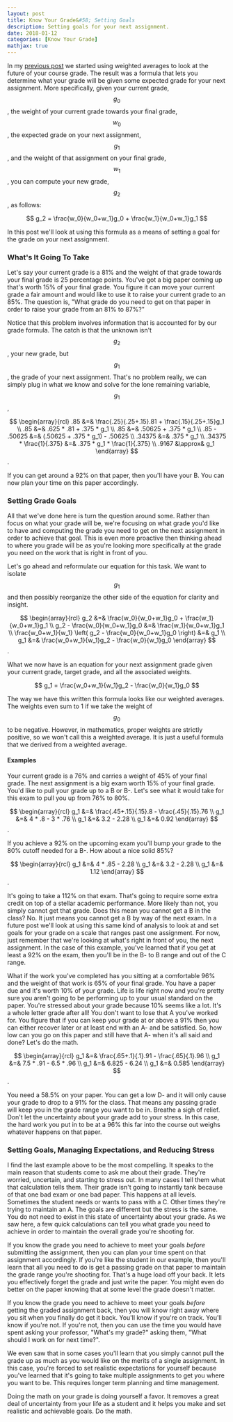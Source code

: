 ```yaml
---
layout: post
title: Know Your Grade&#58; Setting Goals
description: Setting goals for your next assignment.
date: 2018-01-12
categories: [Know Your Grade]
mathjax: true
---
```



In my [previous post](/blog/2018/01/Know-Your-Grade-Single-Being-Proactive.md) we started using weighted averages to look at the future of your course grade. The result was a formula that lets you determine what your grade will be given some expected grade for your next assignment. More specifically, given your current grade, $$g_0$$, the weight of your current grade towards your final grade, $$w_0$$, the expected grade on your next assignment, $$g_1$$, and the weight of that assignment on your final grade, $$w_1$$, you can compute your new grade, $$g_2$$, as follows:  

$$
g_2 = \frac{w_0}{w_0+w_1}g_0 + \frac{w_1}{w_0+w_1}g_1
$$

In this post we'll look at using this formula as a means of setting a goal for the grade on your next assignment.

### What's It Going To Take

Let's say your current grade is a 81% and the weight of that grade towards your final grade is 25 percentage points. You've got a big paper coming up that's worth 15% of your final grade.  You figure it can move your current grade a fair amount and would like to use it to raise your current grade to an 85%. The question is, "What grade do you need to get on that paper in order to raise your grade from an 81% to 87%?"

Notice that this problem involves information that is accounted for by our grade formula. The catch is that the unknown isn't $$g_2$$, your new grade, but $$g_1$$, the grade of your next assignment. That's no problem really, we can simply plug in what we know and solve for the lone remaining variable, $$g_1$$,

$$
\begin{array}{rcl}
.85 &=& \frac{.25}{.25+.15}.81 + \frac{.15}{.25+.15}g_1 \\
.85 &=& .625 * .81 + .375 * g_1 \\
.85 &=& .50625 + .375 * g_1 \\
.85 - .50625 &=& (.50625 + .375 * g_1) - .50625 \\
.34375 &=& .375 * g_1 \\
.34375 * \frac{1}{.375} &=& .375 * g_1 * \frac{1}{.375} \\
.9167 &\approx& g_1
\end{array}
$$.

If you can get around a 92% on that paper, then you'll have your B. You can now plan your time on this paper accordingly.


### Setting Grade Goals

All that we've done here is turn the question around some. Rather than focus on what your grade will be, we're focusing on what grade you'd like to have and computing the grade you need to get on the next assignment in order to achieve that goal. This is even more proactive then thinking ahead to where you grade will be as you're looking more specifically at the grade you need on the work that is right in front of you.

Let's go ahead and reformulate our equation for this task. We want to isolate $$g_1$$ and then possibly reorganize the other side of the equation for clarity and insight.  

$$
\begin{array}{rcl}
g_2 &=& \frac{w_0}{w_0+w_1}g_0 + \frac{w_1}{w_0+w_1}g_1 \\
g_2 - \frac{w_0}{w_0+w_1}g_0 &=& \frac{w_1}{w_0+w_1}g_1 \\
\frac{w_0+w_1}{w_1} \left( g_2 - \frac{w_0}{w_0+w_1}g_0 \right) &=& g_1 \\
g_1 &=& \frac{w_0+w_1}{w_1}g_2 - \frac{w_0}{w_1}g_0
\end{array}
$$.  

What we now have is an equation for your next assignment grade given your current grade, target grade, and all the associated weights.

$$ g_1 = \frac{w_0+w_1}{w_1}g_2 - \frac{w_0}{w_1}g_0 $$

The way we have this written this formula looks like our weighted averages. The weights even sum to 1 if we take the weight of $$g_0$$ to be negative.  However, in mathematics, proper weights are strictly positive, so we won't call this a weighted average.  It is just a useful formula that we derived from a weighted average.

#### Examples


Your current grade is a 76% and carries a weight of 45% of your final grade. The next assignment is a big exam worth 15% of your final grade. You'd like to pull your grade up to a B or B-.  Let's see what it would take for this exam to pull you up from 76% to 80%.

$$
\begin{array}{rcl}
g_1 &=& \frac{.45+.15}{.15}.8 - \frac{.45}{.15}.76 \\
g_1 &=& 4 * .8 - 3 * .76 \\
g_1 &=& 3.2 - 2.28 \\
g_1 &=& 0.92
\end{array}
$$.  

If you achieve a 92% on the upcoming exam you'll bump your grade to the 80% cutoff needed for a B-. How about a nice solid 85%?

$$
\begin{array}{rcl}
g_1 &=& 4 * .85 - 2.28 \\
g_1 &=& 3.2 - 2.28 \\
g_1 &=& 1.12
\end{array}
$$.  

It's going to take a 112% on that exam.  That's going to require some extra credit on top of a stellar academic performance.  More likely than not, you simply cannot get that grade.  Does this mean you cannot get a B in the class? No. It just means you cannot get a B by way of the next exam. In a future post we'll look at using this same kind of analysis to look at and set goals for your grade on a scale that ranges past one assignment. For now, just remember that we're looking at what's right in front of you, the next assignment. In the case of this example, you've learned that if you get at least a 92% on the exam, then you'll be in the B- to B range and out of the C range.

What if the work you've completed has you sitting at a comfortable 96% and the weight of that work is 65% of your final grade. You have a paper due and it's worth 10% of your grade.  Life is life right now and you're pretty sure you aren't going to be performing up to your usual standard on the paper. You're stressed about your grade because 10% seems like a lot. It's a whole letter grade after all! You don't want to lose that A you've worked for. You figure that if you can keep your grade at or above a 91% then you can either recover later or at least end with an A- and be satisfied. So, how low can you go on this paper and still have that A- when it's all said and done? Let's do the math.

$$
\begin{array}{rcl}
g_1 &=& \frac{.65+.1}{.1}.91 - \frac{.65}{.1}.96 \\
g_1 &=& 7.5 * .91 - 6.5 * .96 \\
g_1 &=& 6.825 - 6.24 \\
g_1 &=& 0.585
\end{array}
$$.  

You need a 58.5% on your paper. You can get a low D- and it will only cause your grade to drop to a 91% for the class. That means any passing grade will keep you in the grade range you want to be in. Breathe a sigh of relief. Don't let the uncertainty about your grade add to your stress. In this case, the hard work you put in to be at a 96% this far into the course out weighs whatever happens on that paper.


### Setting Goals, Managing Expectations, and Reducing Stress

I find the last example above to be the most compelling. It speaks to the main reason that students come to ask me about their grade. They're worried, uncertain, and starting to stress out.  In many cases I tell them what that calculation tells them. Their grade isn't going to instantly tank because of that one bad exam or one bad paper.  This happens at all levels. Sometimes the student needs or wants to pass with a C. Other times they're trying to maintain an A. The goals are different but the stress is the same. You do not need to exist in this state of uncertainty about your grade.  As we saw here, a few quick calculations can tell you what grade you need to achieve in order to maintain the overall grade you're shooting for.

If you know the grade you need to achieve to meet your goals *before* submitting the assignment, then you can plan your time spent on that assignment accordingly. If you're like the student in our example, then you'll learn that all you need to do is get a passing grade on that paper to maintain the grade range you're shooting for. That's a huge load off your back. It lets you effectively forget the grade and just write the paper. You might even do better on the paper knowing that at some level the grade doesn't matter.

If you know the grade you need to achieve to meet your goals *before* getting the graded assignment back, then you will know right away where you sit when you finally do get it back. You'll know if you're on track. You'll know if you're not. If you're not, then you can use the time you would have spent asking your professor, "What's my grade?" asking them, "What should I work on for next time?".  

We even saw that in some cases you'll learn that you simply cannot pull the grade up as much as you would like on the merits of a single assignment. In this case, you're forced to set realistic expectations for yourself because you've learned that it's going to take multiple assignments to get you where you want to be. This requires longer term planning and time management.   

Doing the math on your grade is doing yourself a favor. It removes a great deal of uncertainty from your life as a student and it helps you make and set realistic and achievable goals.  Do the math.
